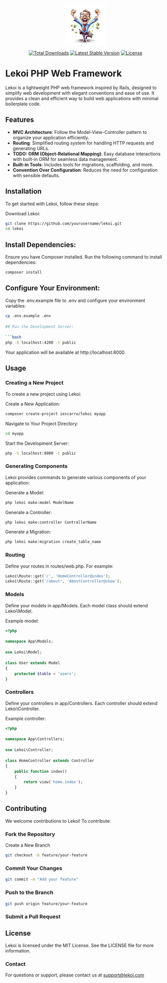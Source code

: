 <p align="center">
    <img alt="Logo Lekoi" src="/art/logo.png">
</p>

<p align="center">
    <a href="https://packagist.org/packages/iescarro/lekoi"><img src="https://img.shields.io/packagist/dt/iescarro/lekoi" alt="Total Downloads"></a>
    <a href="https://packagist.org/packages/iescarro/lekoi"><img src="https://img.shields.io/packagist/v/iescarro/lekoi" alt="Latest Stable Version"></a>
    <a href="https://packagist.org/packages/iescarro/lekoi"><img src="https://img.shields.io/packagist/l/iescarro/lekoi" alt="License"></a>
</p>

# Lekoi PHP Web Framework

Lekoi is a lightweight PHP web framework inspired by Rails, designed to simplify web development with elegant conventions and ease of use. It provides a clean and efficient way to build web applications with minimal boilerplate code.

## Features

- **MVC Architecture**: Follow the Model-View-Controller pattern to organize your application efficiently.
- **Routing**: Simplified routing system for handling HTTP requests and generating URLs.
- **TODO: ORM (Object-Relational Mapping)**: Easy database interactions with built-in ORM for seamless data management.
- **Built-in Tools**: Includes tools for migrations, scaffolding, and more.
- **Convention Over Configuration**: Reduces the need for configuration with sensible defaults.

## Installation

To get started with Lekoi, follow these steps:

Download Lekoi:

```bash
git clone https://github.com/yourusername/lekoi.git
cd lekoi
```

## Install Dependencies:

Ensure you have Composer installed. Run the following command to install dependencies:

```bash
composer install
```

## Configure Your Environment:

Copy the .env.example file to .env and configure your environment variables:

````bash
cp .env.example .env

## Run the Development Server:

```bash
php -S localhost:4200 -t public
````

Your application will be available at http://localhost:8000.

## Usage

### Creating a New Project

To create a new project using Lekoi:

Create a New Application:

```bash
composer create-project iescarro/lekoi myapp
```

Navigate to Your Project Directory:

```bash
cd myapp
```

Start the Development Server:

```bash
php -S localhost:8000 -t public
```

### Generating Components

Lekoi provides commands to generate various components of your application:

Generate a Model:

```bash
php lekoi make:model ModelName
```

Generate a Controller:

```bash
php lekoi make:controller ControllerName
```

Generate a Migration:

```bash
php lekoi make:migration create_table_name
```

### Routing

Define your routes in routes/web.php. For example:

```php
Lekoi\Route::get('/', 'HomeController@index');
Lekoi\Route::get('/about', 'AboutController@show');
```

### Models

Define your models in app/Models. Each model class should extend Lekoi\Model.

Example model:

```php
<?php

namespace App\Models;

use Lekoi\Model;

class User extends Model
{
    protected $table = 'users';
}
```

### Controllers

Define your controllers in app/Controllers. Each controller should extend Lekoi\Controller.

Example controller:

```php
<?php

namespace App\Controllers;

use Lekoi\Controller;

class HomeController extends Controller
{
    public function index()
    {
        return view('home.index');
    }
}
```

## Contributing

We welcome contributions to Lekoi! To contribute:

### Fork the Repository

Create a New Branch

```bash
git checkout -b feature/your-feature
```

### Commit Your Changes

```bash
git commit -m "Add your feature"
```

### Push to the Branch

```bash
git push origin feature/your-feature
```

### Submit a Pull Request

## License

Lekoi is licensed under the MIT License. See the LICENSE file for more information.

### Contact

For questions or support, please contact us at support@lekoi.com
